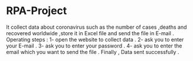 # RPA-Project
It collect data about coronavirus such as the number of cases ,deaths and recovered worldwide ,store it in Excel file and send the file in E-mail .   Operating steps : 1- open the website to collect data . 2-  ask  you to  enter your E-mail . 3- ask you to enter your password  . 4- ask you to enter the email  which you want to send the file  .   Finally , Data sent successfully . 

